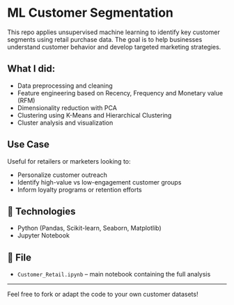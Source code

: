 # ML Customer Segmentation

This repo applies unsupervised machine learning to identify key customer segments using retail purchase data. The goal is to help businesses understand customer behavior and develop targeted marketing strategies.

## What I did:
- Data preprocessing and cleaning
- Feature engineering based on Recency, Frequency and Monetary value (RFM)
- Dimensionality reduction with PCA
- Clustering using K-Means and Hierarchical Clustering
- Cluster analysis and visualization

## Use Case
Useful for retailers or marketers looking to:
- Personalize customer outreach
- Identify high-value vs low-engagement customer groups
- Inform loyalty programs or retention efforts

## 🧠 Technologies
- Python (Pandas, Scikit-learn, Seaborn, Matplotlib)
- Jupyter Notebook

## 📂 File
- `Customer_Retail.ipynb` – main notebook containing the full analysis

---

Feel free to fork or adapt the code to your own customer datasets!
